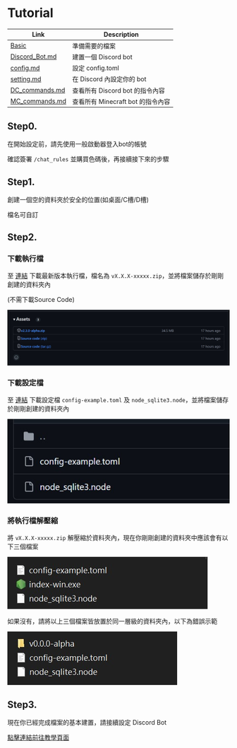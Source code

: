 # Tutorial

| Link | Description |
|---|---|
| [Basic](Tutorial.md#step1) | 準備需要的檔案 |
| [Discord_Bot.md](Discord_Bot.md) | 建置一個 Discord bot |
| [config.md](config.md) | 設定 config.toml |
| [setting.md](setting.md) | 在 Discord 內設定你的 bot |
| [DC_commands.md](DC_commands.md) | 查看所有 Discord bot 的指令內容 |
| [MC_commands.md](MC_commands.md) | 查看所有 Minecraft bot 的指令內容 |


## Step0.

在開始設定前，請先使用一般啟動器登入bot的帳號

確認簽署 `/chat_rules` 並購買色碼後，再接續接下來的步驟

## Step1.

創建一個空的資料夾於安全的位置(如桌面/C槽/D槽)

檔名可自訂

## Step2.

### 下載執行檔

至 [連結](https://github.com/ddddo86/mcfallout_ddddoBOT_client/releases) 下載最新版本執行檔，檔名為 `vX.X.X-xxxxx.zip`，並將檔案儲存於剛剛創建的資料夾內

(不需下載Source Code)

![image](https://github.com/ddddo86/mcfallout_ddddoBOT_client/blob/main/docs/pic/Release_Download.jpg)

### 下載設定檔

至 [連結](https://github.com/ddddo86/mcfallout_ddddoBOT_client/tree/main/file) 下載設定檔 `config-example.toml` 及 `node_sqlite3.node`，並將檔案儲存於剛剛創建的資料夾內

![image](https://github.com/ddddo86/mcfallout_ddddoBOT_client/blob/main/docs/pic/Config_Download.jpg)

### 將執行檔解壓縮

將 `vX.X.X-xxxxx.zip` 解壓縮於資料夾內，現在你剛剛創建的資料夾中應該會有以下三個檔案

![image](https://github.com/ddddo86/mcfallout_ddddoBOT_client/blob/main/docs/pic/folder.jpg)

如果沒有，請將以上三個檔案皆放置於同一層級的資料夾內，以下為錯誤示範

![image](https://github.com/ddddo86/mcfallout_ddddoBOT_client/blob/main/docs/pic/folder_wrong.jpg)

## Step3.

現在你已經完成檔案的基本建置，請接續設定 Discord Bot

[點擊連結前往教學頁面](Discord_Bot.md)